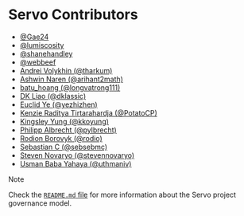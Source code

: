 # Servo Contributors

- [@Gae24](https://github.com/Gae24)
- [@lumiscosity](https://github.com/lumiscosity)
- [@shanehandley](https://github.com/shanehandley)
- [@webbeef](https://github.com/webbeef)
- [Andrei Volykhin (@tharkum)](https://github.com/tharkum)
- [Ashwin Naren (@arihant2math)](https://github.com/arihant2math)
- [batu_hoang (@longvatrong111)](https://github.com/longvatrong111)
- [DK Liao (@dklassic)](https://github.com/dklassic)
- [Euclid Ye (@yezhizhen)](https://github.com/yezhizhen)
- [Kenzie Raditya Tirtarahardja (@PotatoCP)](https://github.com/PotatoCP)
- [Kingsley Yung (@kkoyung)](https://github.com/kkoyung)
- [Philipp Albrecht (@pylbrecht)](https://github.com/pylbrecht)
- [Rodion Borovyk (@rodio)](https://github.com/rodio)
- [Sebastian C (@sebsebmc)](https://github.com/sebsebmc)
- [Steven Novaryo (@stevennovaryo)](https://github.com/stevennovaryo)
- [Usman Baba Yahaya (@uthmaniv)](https://github.com/uthmaniv)

> [!NOTE]
> Check the [`README.md` file](README.md) for more information about the Servo project governance model.

